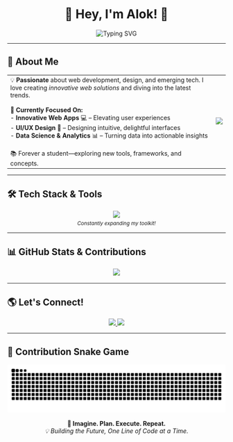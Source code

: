 <!-- Welcome to my GitHub Profile! -->
<h1 align="center">🤖 Hey, I'm Alok! 🚀</h1>

<p align="center">
  <img src="https://readme-typing-svg.demolab.com?font=Fira+Code&size=24&pause=1000&color=36BCF7&center=true&vCenter=true&width=600&lines=UI/UX+Designer;Data+Science+Enthusiast;Tech+Explorer;Turning+Ideas+into+Reality;Building+Innovative+Solutions" alt="Typing SVG" />
</p>

---

## 🚀 About Me
<div align="center">
  <table>
    <tr>
      <td>
        💡 <b>Passionate</b> about web development, design, and emerging tech. I love creating <i>innovative web solutions</i> and diving into the latest trends.<br><br>
        🎯 <b>Currently Focused On:</b><br>
        - <b>Innovative Web Apps</b> 💻 – Elevating user experiences<br>
        - <b>UI/UX Design</b> 🌟 – Designing intuitive, delightful interfaces<br>
        - <b>Data Science & Analytics</b> 📊 – Turning data into actionable insights<br><br>
        📚 Forever a student—exploring new tools, frameworks, and concepts.
      </td>
      <td>
        <img src="https://media.giphy.com/media/qgQUggAC3Pfv687qPC/giphy.gif" width="250px" />
      </td>
    </tr>
  </table>
</div>

---

## 🛠️ Tech Stack & Tools
<p align="center">
  <img src="https://skillicons.dev/icons?i=html,css,js,react,nodejs,mongodb,java,python,git,figma,c,cpp,r,mysql" /><br>
  <small><i>Constantly expanding my toolkit!</i></small>
</p>

---

## 📊 GitHub Stats & Contributions
<p align="center">
  <img src="https://github-readme-stats.vercel.app/api?username=alokbhorunde9814&show_icons=true&theme=tokyonight&hide_border=true&title_color=36BCF7&icon_color=36BCF7" width="450px"/>
</p>

---

## 🌎 Let's Connect!
<p align="center">
  <a href="https://www.linkedin.com/in/alok" target="_blank">
    <img src="https://skillicons.dev/icons?i=linkedin" />
  </a>
  <a href="https://github.com/alok" target="_blank">
    <img src="https://skillicons.dev/icons?i=github" />
  </a>
</p>

---

## 🐍 Contribution Snake Game
<p align="center">
  <picture>
    <source media="(prefers-color-scheme: dark)" srcset="https://raw.githubusercontent.com/alokbhorunde9814/alokbhorunde9814/main/github-snake-dark.svg">
    <img src="https://raw.githubusercontent.com/alokbhorunde9814/alokbhorunde9814/main/github-snake.svg">
  </picture>
</p>




<p align="center">
  <b>🚀 Imagine. Plan. Execute. Repeat.</b><br>
  <i>💡 Building the Future, One Line of Code at a Time.</i>
</p>
